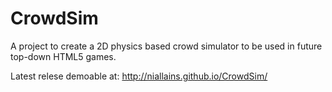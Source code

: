 # CrowdSim
A project to create a 2D physics based crowd simulator to be used in future top-down HTML5 games.

Latest relese demoable at: http://niallains.github.io/CrowdSim/

